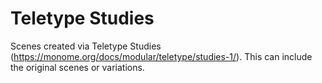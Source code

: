 # Teletype Studies
Scenes created via Teletype Studies (https://monome.org/docs/modular/teletype/studies-1/). This can include the original scenes or variations.
